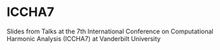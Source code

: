 # ICCHA7
Slides from Talks at the 7th International Conference on Computational Harmonic Analysis (ICCHA7) at Vanderbilt University
